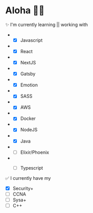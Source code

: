 # Aloha 🤙🏽

✨ I'm currently learning || working with
- - [x] Javascript
- - [x] React
- - [x] NextJS
- - [x] Gatsby
- - [x] Emotion
- - [x] SASS
- - [x] AWS
- - [x] Docker
- - [x] NodeJS
- - [x] Java
- - [ ] Elixir/Phoenix
- - [ ] Typescript  
  

✅ I currently have my 
- [x] Security+
- [ ] CCNA
- [ ] Sysa+
- [ ] C++
